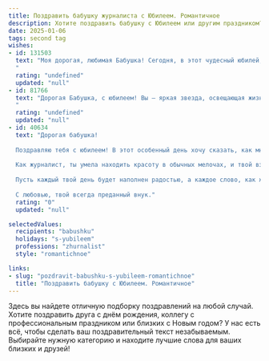 ```yaml
---
title: Поздравить бабушку журналиста с Юбилеем. Романтичное
description: Хотите поздравить бабушку с Юбилеем или другим праздником? Наш ИИ создаст незабываемое поздравление, а вы обязательно выделитесь среди других.  
date: 2025-01-06
tags: second tag
wishes:
- id: 131503
  text: "Моя дорогая, любимая Бабушка! Сегодня, в этот чудесный юбилей, я хочу сказать тебе слова, сотканные из нежности и восхищения.  Ты – удивительная женщина,  яркая личность, талантливый журналист, чье перо когда-то писало истории, а сердце всегда хранило самые тёплые чувства.  Пусть твоя жизнь, как прекрасная книга, будет полна новых, счастливых глав, наполненных любовью, радостью и безмятежным спокойствием.  С юбилеем тебя, моя дорогая!
  "
  rating: "undefined"
  updated: "null"
- id: 81766
  text: "Дорогая Бабушка, с юбилеем! Вы – яркая звезда, освещающая жизни всех, кого вы любите. Ваше перо, так же точно, как и ваша душа, всегда неумолимо писало правду, высвечивая светлые и тёмные стороны жизни, как настоящий журналист. Мы восхищаемся  вашим талантом, мудростью и неповторимым обаянием. Пусть этот юбилей станет началом новой главы в вашей удивительной жизни, полной любви, счастья и бесконечной радости!
  "
  rating: "undefined"
  updated: "null"
- id: 40634
  text: "Дорогая бабушка!
  
  Поздравляю тебя с юбилеем! В этот особенный день хочу сказать, как много ты значишь для нас. Твоя мудрость и теплота словно свет маяка, который освещает наш путь. Ты не просто бабушка, ты — рассказчица жизни, с нотками романтики в каждой твоей истории.
  
  Как журналист, ты умела находить красоту в обычных мелочах, и твой взгляд на мир вдохновляет нас ценить каждый миг. Ты подарила нам возможность мечтать и стремиться к большему, а твоя любовь и забота делают наши сердца по-настоящему счастливыми.
  
  Пусть каждый твой день будет наполнен радостью, а каждое слово, как жемчужина, ярко свети́т в этом удивительном океане жизни. Желаю здоровья, вдохновения и множество приятных сюрпризов впереди!
  
  С любовью, твой всегда преданный внук."
  rating: "0"
  updated: "null"

selectedValues:
  recipients: "babushku"
  holidays: "s-yubileem"
  professions: "zhurnalist"
  style: "romantichnoe"

links:
- slug: "pozdravit-babushku-s-yubileem-romantichnoe"
  title: "Поздравить бабушку с Юбилеем. Романтичное"
---
```


Здесь вы найдете отличную подборку поздравлений на любой случай. 
Хотите поздравить друга с днём рождения, коллегу с профессиональным праздником или близких с Новым годом? У нас есть всё, чтобы сделать ваш поздравительный текст незабываемым. Выбирайте нужную категорию и находите лучшие слова для ваших близких и друзей!
